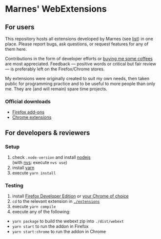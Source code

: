 # Marnes' WebExtensions

## For users

This repository hosts all extensions developed by Marnes (see
[list](./extensions)) in one place. Please report bugs, ask questions, or
request features for any of them here.

Contributions in the form of developer efforts or
[buying me some coffees](https://www.buymeacoffee.com/marnes) are most
appreciated. Feedback — positive words or critical but fair review — is
preferably left on the Firefox/Chrome stores.

My extensions were originally created to suit my own needs, then taken public
for programming practice and to be useful to more people than only me. They are
(and will remain) spare time projects.

### Official downloads

- [Firefox add-ons](https://addons.mozilla.org/en-US/firefox/user/4545060/)
- [Chrome extensions](https://chrome.google.com/webstore/search/Marnes?_category=extensions)

## For developers & reviewers

### Setup

1. check `.node-version` and install [nodejs](https://nodejs.org/)  
   (with [nvs](https://github.com/jasongin/nvs): execute `nvs use`)
2. install [yarn](https://yarnpkg.com/)
3. execute `yarn install`

### Testing

1. install
   [Firefox Developer Edition](https://www.mozilla.org/firefox/developer/) or
   [your Chrome of choice](https://dev.chromium.org/getting-involved/dev-channel)
2. `cd` to the relevant extension in [`./extensions`](./extensions)
3. execute `yarn compile`
4. execute any of the following:

- `yarn package` to build the webext zip into `./dist/webext`
- `yarn start` to run the addon in Firefox
- `yarn start:chrome` to run the addon in Chrome
